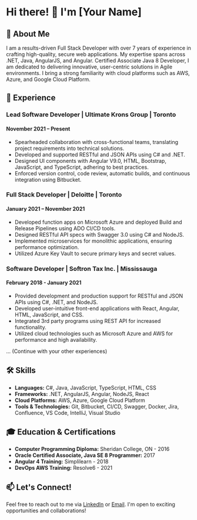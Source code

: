 # Hi there! 👋 I'm [Your Name]

## 🚀 About Me

I am a results-driven Full Stack Developer with over 7 years of experience in crafting high-quality, secure web applications. My expertise spans across .NET, Java, AngularJS, and Angular. Certified Associate Java 8 Developer, I am dedicated to delivering innovative, user-centric solutions in Agile environments. I bring a strong familiarity with cloud platforms such as AWS, Azure, and Google Cloud Platform.

## 💼 Experience

### Lead Software Developer | Ultimate Krons Group | Toronto
#### November 2021 – Present

- Spearheaded collaboration with cross-functional teams, translating project requirements into technical solutions.
- Developed and supported RESTful and JSON APIs using C# and .NET.
- Designed UI components with Angular V9.0, HTML, Bootstrap, JavaScript, and TypeScript, adhering to best practices.
- Enforced version control, code review, automatic builds, and continuous integration using Bitbucket.

### Full Stack Developer | Deloitte | Toronto
#### January 2021 – November 2021

- Developed function apps on Microsoft Azure and deployed Build and Release Pipelines using ADO CI/CD tools.
- Designed RESTful API specs with Swagger 3.0 using C# and NodeJS.
- Implemented microservices for monolithic applications, ensuring performance optimization.
- Utilized Azure Key Vault to secure primary keys and secret values.

### Software Developer | Softron Tax Inc. | Mississauga
#### February 2018 - January 2021

- Provided development and production support for RESTful and JSON APIs using C#, .NET, and NodeJS.
- Developed user-intuitive front-end applications with React, Angular, HTML, JavaScript, and CSS.
- Integrated 3rd party programs using REST API for increased functionality.
- Utilized cloud technologies such as Microsoft Azure and AWS for performance and high availability.

... (Continue with your other experiences)

## 🛠️ Skills

- **Languages:** C#, Java, JavaScript, TypeScript, HTML, CSS
- **Frameworks:** .NET, AngularJS, Angular, NodeJS, React
- **Cloud Platforms:** AWS, Azure, Google Cloud Platform
- **Tools & Technologies:** Git, Bitbucket, CI/CD, Swagger, Docker, Jira, Confluence, VS Code, IntelliJ, Visual Studio

## 🎓 Education & Certifications

- **Computer Programming Diploma:** Sheridan College, ON - 2016
- **Oracle Certified Associate, Java SE 8 Programmer:** 2017
- **Angular 4 Training:** Simplilearn - 2018
- **DevOps AWS Training:** Resolve6 - 2021

## 📫 Let's Connect!

Feel free to reach out to me via [LinkedIn](your-linkedin-profile) or [Email](mailto:your.email@example.com). I'm open to exciting opportunities and collaborations!

<!---
surjit07/surjit07 is a ✨ special ✨ repository because its `README.md` (this file) appears on your GitHub profile.
You can click the Preview link to take a look at your changes.
--->

